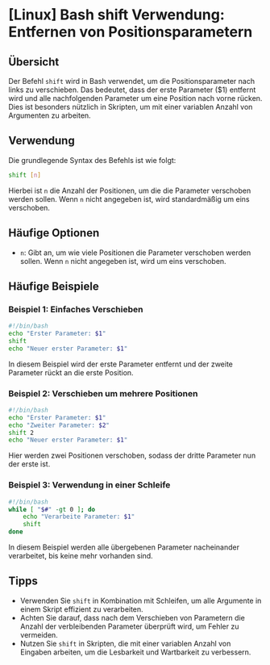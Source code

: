 # [Linux] Bash shift Verwendung: Entfernen von Positionsparametern

## Übersicht
Der Befehl `shift` wird in Bash verwendet, um die Positionsparameter nach links zu verschieben. Das bedeutet, dass der erste Parameter ($1) entfernt wird und alle nachfolgenden Parameter um eine Position nach vorne rücken. Dies ist besonders nützlich in Skripten, um mit einer variablen Anzahl von Argumenten zu arbeiten.

## Verwendung
Die grundlegende Syntax des Befehls ist wie folgt:

```bash
shift [n]
```

Hierbei ist `n` die Anzahl der Positionen, um die die Parameter verschoben werden sollen. Wenn `n` nicht angegeben ist, wird standardmäßig um eins verschoben.

## Häufige Optionen
- `n`: Gibt an, um wie viele Positionen die Parameter verschoben werden sollen. Wenn `n` nicht angegeben ist, wird um eins verschoben.

## Häufige Beispiele

### Beispiel 1: Einfaches Verschieben
```bash
#!/bin/bash
echo "Erster Parameter: $1"
shift
echo "Neuer erster Parameter: $1"
```
In diesem Beispiel wird der erste Parameter entfernt und der zweite Parameter rückt an die erste Position.

### Beispiel 2: Verschieben um mehrere Positionen
```bash
#!/bin/bash
echo "Erster Parameter: $1"
echo "Zweiter Parameter: $2"
shift 2
echo "Neuer erster Parameter: $1"
```
Hier werden zwei Positionen verschoben, sodass der dritte Parameter nun der erste ist.

### Beispiel 3: Verwendung in einer Schleife
```bash
#!/bin/bash
while [ "$#" -gt 0 ]; do
    echo "Verarbeite Parameter: $1"
    shift
done
```
In diesem Beispiel werden alle übergebenen Parameter nacheinander verarbeitet, bis keine mehr vorhanden sind.

## Tipps
- Verwenden Sie `shift` in Kombination mit Schleifen, um alle Argumente in einem Skript effizient zu verarbeiten.
- Achten Sie darauf, dass nach dem Verschieben von Parametern die Anzahl der verbleibenden Parameter überprüft wird, um Fehler zu vermeiden.
- Nutzen Sie `shift` in Skripten, die mit einer variablen Anzahl von Eingaben arbeiten, um die Lesbarkeit und Wartbarkeit zu verbessern.